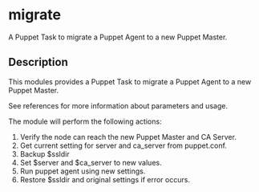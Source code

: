 # migrate

A Puppet Task to migrate a Puppet Agent to a new Puppet Master.

## Description

This modules provides a Puppet Task to migrate a Puppet Agent to a new Puppet Master.

See references for more information about parameters and usage.

The module will perform the following actions:

1. Verify the node can reach the new Puppet Master and CA Server.
2. Get current setting for server and ca_server from puppet.conf.
3. Backup $ssldir
4. Set $server and $ca_server to new values.
5. Run puppet agent using new settings.
6. Restore $ssldir and original settings if error occurs.